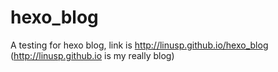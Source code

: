 hexo_blog
=========

A testing for hexo blog, link is http://linusp.github.io/hexo_blog (http://linusp.github.io is my really blog)
